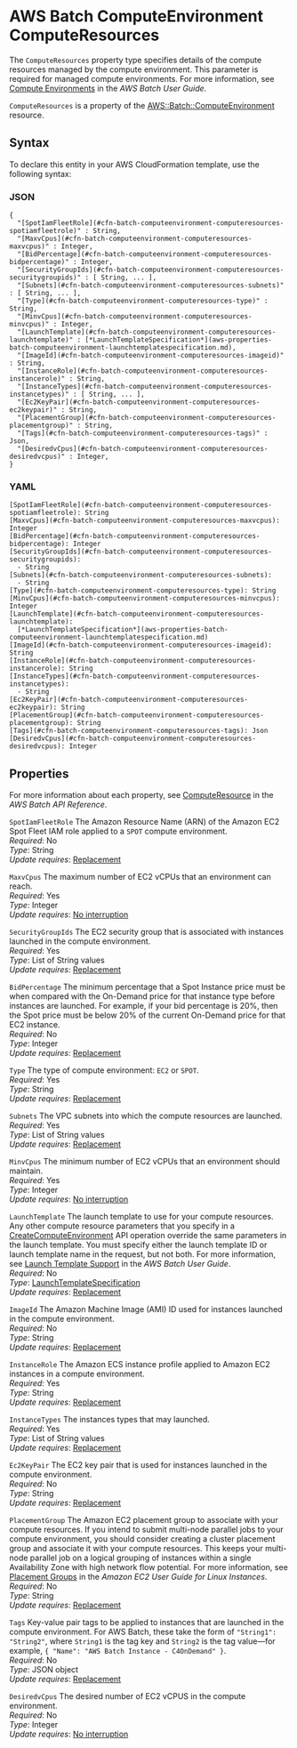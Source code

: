# AWS Batch ComputeEnvironment ComputeResources<a name="aws-properties-batch-computeenvironment-computeresources"></a>

The `ComputeResources` property type specifies details of the compute resources managed by the compute environment\. This parameter is required for managed compute environments\. For more information, see [ Compute Environments](https://docs.aws.amazon.com/batch/latest/userguide/compute_environments.html) in the *AWS Batch User Guide*\.

`ComputeResources` is a property of the [AWS::Batch::ComputeEnvironment](aws-resource-batch-computeenvironment.md) resource\.

## Syntax<a name="aws-properties-batch-computeenvironment-computeresources-syntax"></a>

To declare this entity in your AWS CloudFormation template, use the following syntax:

### JSON<a name="aws-properties-batch-computeenvironment-computeresources-syntax.json"></a>

```
{
  "[SpotIamFleetRole](#cfn-batch-computeenvironment-computeresources-spotiamfleetrole)" : String,
  "[MaxvCpus](#cfn-batch-computeenvironment-computeresources-maxvcpus)" : Integer,
  "[BidPercentage](#cfn-batch-computeenvironment-computeresources-bidpercentage)" : Integer,
  "[SecurityGroupIds](#cfn-batch-computeenvironment-computeresources-securitygroupids)" : [ String, ... ],
  "[Subnets](#cfn-batch-computeenvironment-computeresources-subnets)" : [ String, ... ],
  "[Type](#cfn-batch-computeenvironment-computeresources-type)" : String,
  "[MinvCpus](#cfn-batch-computeenvironment-computeresources-minvcpus)" : Integer,
  "[LaunchTemplate](#cfn-batch-computeenvironment-computeresources-launchtemplate)" : [*LaunchTemplateSpecification*](aws-properties-batch-computeenvironment-launchtemplatespecification.md),
  "[ImageId](#cfn-batch-computeenvironment-computeresources-imageid)" : String,
  "[InstanceRole](#cfn-batch-computeenvironment-computeresources-instancerole)" : String,
  "[InstanceTypes](#cfn-batch-computeenvironment-computeresources-instancetypes)" : [ String, ... ],
  "[Ec2KeyPair](#cfn-batch-computeenvironment-computeresources-ec2keypair)" : String,
  "[PlacementGroup](#cfn-batch-computeenvironment-computeresources-placementgroup)" : String,
  "[Tags](#cfn-batch-computeenvironment-computeresources-tags)" : Json,
  "[DesiredvCpus](#cfn-batch-computeenvironment-computeresources-desiredvcpus)" : Integer,
}
```

### YAML<a name="aws-properties-batch-computeenvironment-computeresources-syntax.yaml"></a>

```
[SpotIamFleetRole](#cfn-batch-computeenvironment-computeresources-spotiamfleetrole): String
[MaxvCpus](#cfn-batch-computeenvironment-computeresources-maxvcpus): Integer
[BidPercentage](#cfn-batch-computeenvironment-computeresources-bidpercentage): Integer
[SecurityGroupIds](#cfn-batch-computeenvironment-computeresources-securitygroupids): 
  - String
[Subnets](#cfn-batch-computeenvironment-computeresources-subnets): 
  - String
[Type](#cfn-batch-computeenvironment-computeresources-type): String
[MinvCpus](#cfn-batch-computeenvironment-computeresources-minvcpus): Integer
[LaunchTemplate](#cfn-batch-computeenvironment-computeresources-launchtemplate): 
  [*LaunchTemplateSpecification*](aws-properties-batch-computeenvironment-launchtemplatespecification.md)
[ImageId](#cfn-batch-computeenvironment-computeresources-imageid): String
[InstanceRole](#cfn-batch-computeenvironment-computeresources-instancerole): String
[InstanceTypes](#cfn-batch-computeenvironment-computeresources-instancetypes): 
  - String
[Ec2KeyPair](#cfn-batch-computeenvironment-computeresources-ec2keypair): String
[PlacementGroup](#cfn-batch-computeenvironment-computeresources-placementgroup): String
[Tags](#cfn-batch-computeenvironment-computeresources-tags): Json
[DesiredvCpus](#cfn-batch-computeenvironment-computeresources-desiredvcpus): Integer
```

## Properties<a name="aws-properties-batch-computeenvironment-computeresources-properties"></a>

For more information about each property, see [ ComputeResource](https://docs.aws.amazon.com/batch/latest/APIReference/API_ComputeResource.html) in the *AWS Batch API Reference*\.

`SpotIamFleetRole`  <a name="cfn-batch-computeenvironment-computeresources-spotiamfleetrole"></a>
The Amazon Resource Name \(ARN\) of the Amazon EC2 Spot Fleet IAM role applied to a `SPOT` compute environment\.  
 *Required*: No  
*Type*: String  
 *Update requires*: [Replacement](using-cfn-updating-stacks-update-behaviors.md#update-replacement) 

`MaxvCpus`  <a name="cfn-batch-computeenvironment-computeresources-maxvcpus"></a>
The maximum number of EC2 vCPUs that an environment can reach\.  
 *Required*: Yes  
*Type*: Integer  
 *Update requires*: [No interruption](using-cfn-updating-stacks-update-behaviors.md#update-no-interrupt) 

`SecurityGroupIds`  <a name="cfn-batch-computeenvironment-computeresources-securitygroupids"></a>
The EC2 security group that is associated with instances launched in the compute environment\.  
 *Required*: Yes  
*Type*: List of String values  
 *Update requires*: [Replacement](using-cfn-updating-stacks-update-behaviors.md#update-replacement) 

`BidPercentage`  <a name="cfn-batch-computeenvironment-computeresources-bidpercentage"></a>
The minimum percentage that a Spot Instance price must be when compared with the On\-Demand price for that instance type before instances are launched\. For example, if your bid percentage is 20%, then the Spot price must be below 20% of the current On\-Demand price for that EC2 instance\.  
 *Required*: No  
*Type*: Integer  
 *Update requires*: [Replacement](using-cfn-updating-stacks-update-behaviors.md#update-replacement) 

`Type`  <a name="cfn-batch-computeenvironment-computeresources-type"></a>
The type of compute environment: `EC2` or `SPOT`\.  
 *Required*: Yes  
*Type*: String  
 *Update requires*: [Replacement](using-cfn-updating-stacks-update-behaviors.md#update-replacement) 

`Subnets`  <a name="cfn-batch-computeenvironment-computeresources-subnets"></a>
The VPC subnets into which the compute resources are launched\.  
 *Required*: Yes  
*Type*: List of String values  
 *Update requires*: [Replacement](using-cfn-updating-stacks-update-behaviors.md#update-replacement) 

`MinvCpus`  <a name="cfn-batch-computeenvironment-computeresources-minvcpus"></a>
The minimum number of EC2 vCPUs that an environment should maintain\.  
 *Required*: Yes  
*Type*: Integer  
 *Update requires*: [No interruption](using-cfn-updating-stacks-update-behaviors.md#update-no-interrupt) 

`LaunchTemplate`  <a name="cfn-batch-computeenvironment-computeresources-launchtemplate"></a>
The launch template to use for your compute resources\. Any other compute resource parameters that you specify in a [CreateComputeEnvironment](https://docs.aws.amazon.com/batch/latest/APIReference/API_CreateComputeEnvironment.html) API operation override the same parameters in the launch template\. You must specify either the launch template ID or launch template name in the request, but not both\. For more information, see [Launch Template Support](https://docs.aws.amazon.com/batch/latest/userguide/launch-templates.html) in the *AWS Batch User Guide*\.  
 *Required*: No  
 *Type*: [LaunchTemplateSpecification](aws-properties-batch-computeenvironment-launchtemplatespecification.md)  
 *Update requires*: [Replacement](using-cfn-updating-stacks-update-behaviors.md#update-replacement) 

`ImageId`  <a name="cfn-batch-computeenvironment-computeresources-imageid"></a>
The Amazon Machine Image \(AMI\) ID used for instances launched in the compute environment\.  
 *Required*: No  
*Type*: String  
 *Update requires*: [Replacement](using-cfn-updating-stacks-update-behaviors.md#update-replacement) 

`InstanceRole`  <a name="cfn-batch-computeenvironment-computeresources-instancerole"></a>
The Amazon ECS instance profile applied to Amazon EC2 instances in a compute environment\.  
 *Required*: Yes  
*Type*: String  
 *Update requires*: [Replacement](using-cfn-updating-stacks-update-behaviors.md#update-replacement) 

`InstanceTypes`  <a name="cfn-batch-computeenvironment-computeresources-instancetypes"></a>
The instances types that may launched\.  
 *Required*: Yes  
*Type*: List of String values  
 *Update requires*: [Replacement](using-cfn-updating-stacks-update-behaviors.md#update-replacement) 

`Ec2KeyPair`  <a name="cfn-batch-computeenvironment-computeresources-ec2keypair"></a>
The EC2 key pair that is used for instances launched in the compute environment\.  
 *Required*: No  
*Type*: String  
 *Update requires*: [Replacement](using-cfn-updating-stacks-update-behaviors.md#update-replacement) 

`PlacementGroup`  <a name="cfn-batch-computeenvironment-computeresources-placementgroup"></a>
The Amazon EC2 placement group to associate with your compute resources\. If you intend to submit multi\-node parallel jobs to your compute environment, you should consider creating a cluster placement group and associate it with your compute resources\. This keeps your multi\-node parallel job on a logical grouping of instances within a single Availability Zone with high network flow potential\. For more information, see [Placement Groups](https://docs.aws.amazon.com/AWSEC2/latest/UserGuide/placement-groups.html) in the *Amazon EC2 User Guide for Linux Instances*\.  
 *Required*: No  
 *Type*: String  
 *Update requires*: [Replacement](using-cfn-updating-stacks-update-behaviors.md#update-replacement) 

`Tags`  <a name="cfn-batch-computeenvironment-computeresources-tags"></a>
Key\-value pair tags to be applied to instances that are launched in the compute environment\. For AWS Batch, these take the form of `"String1": "String2"`, where `String1` is the tag key and `String2` is the tag value—for example, `{ "Name": "AWS Batch Instance - C4OnDemand" }`\.  
 *Required*: No  
*Type*: JSON object  
 *Update requires*: [Replacement](using-cfn-updating-stacks-update-behaviors.md#update-replacement) 

`DesiredvCpus`  <a name="cfn-batch-computeenvironment-computeresources-desiredvcpus"></a>
The desired number of EC2 vCPUS in the compute environment\.  
 *Required*: No  
*Type*: Integer  
 *Update requires*: [No interruption](using-cfn-updating-stacks-update-behaviors.md#update-no-interrupt) 